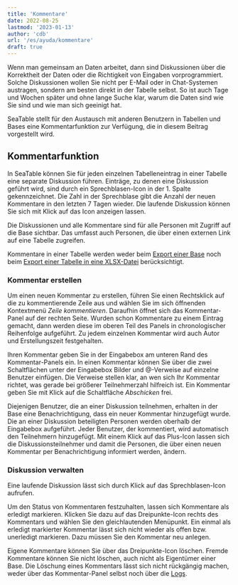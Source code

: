 ```yaml
---
title: 'Kommentare'
date: 2022-08-25
lastmod: '2023-01-13'
author: 'cdb'
url: '/es/ayuda/kommentare'
draft: true
---
```


Wenn man gemeinsam an Daten arbeitet, dann sind Diskussionen über die Korrektheit der Daten oder die Richtigkeit von Eingaben vorprogrammiert. Solche Diskussionen wollen Sie nicht per E-Mail oder in Chat-Systemen austragen, sondern am besten direkt in der Tabelle selbst. So ist auch Tage und Wochen später und ohne lange Suche klar, warum die Daten sind wie Sie sind und wie man sich geeinigt hat.

SeaTable stellt für den Austausch mit anderen Benutzern in Tabellen und Bases eine Kommentarfunktion zur Verfügung, die in diesem Beitrag vorgestellt wird.

## Kommentarfunktion

In SeaTable können Sie für jeden einzelnen Tabelleneintrag in einer Tabelle eine separate Diskussion führen. Einträge, zu denen eine Diskussion geführt wird, sind durch ein Sprechblasen-Icon in der 1. Spalte gekennzeichnet. Die Zahl in der Sprechblase gibt die Anzahl der neuen Kommentare in den letzten 7 Tagen wieder. Die laufende Diskussion können Sie sich mit Klick auf das Icon anzeigen lassen.

Die Diskussionen und alle Kommentare sind für alle Personen mit Zugriff auf die Base sichtbar. Das umfasst auch Personen, die über einen externen Link auf eine Tabelle zugreifen.

Kommentare in einer Tabelle werden weder beim [Export einer Base](/docs/handbuch/datenmanagement/datenimport-und-export/#base-exportieren) noch beim [Export einer Tabelle in eine XLSX-Datei](/docs/handbuch/datenmanagement/datenimport-und-export/#tabelle-exportieren) berücksichtigt.

### Kommentar erstellen

Um einen neuen Kommentar zu erstellen, führen Sie einen Rechtsklick auf die zu kommentierende Zeile aus und wählen Sie im sich öffnenden Kontextmenü _Zeile kommentieren_. Daraufhin öffnet sich das Kommentar-Panel auf der rechten Seite. Wurden schon Kommentare zu einem Eintrag gemacht, dann werden diese im oberen Teil des Panels in chronologischer Reihenfolge aufgeführt. Zu jedem einzelnen Kommentar wird auch Autor und Erstellungszeit festgehalten.

Ihren Kommentar geben Sie in der Eingabebox am unteren Rand des Kommentar-Panels ein. In einen Kommentar können Sie über die zwei Schaltflächen unter der Eingabebox Bilder und @-Verweise auf einzelne Benutzer einfügen. Die Verweise stellen klar, an wen sich Ihr Kommentar richtet, was gerade bei größerer Teilnehmerzahl hilfreich ist. Ein Kommentar geben Sie mit Klick auf die Schaltfläche _Abschicken_ frei.

Diejenigen Benutzer, die an einer Diskussion teilnehmen, erhalten in der Base eine Benachrichtigung, dass ein neuer Kommentar hinzugefügt wurde. Die an einer Diskussion beteiligten Personen werden oberhalb der Eingabebox aufgeführt. Jeder Benutzer, der kommentiert, wird automatisch den Teilnehmern hinzugefügt. Mit einem Klick auf das Plus-Icon lassen sich die Diskussionsteilnehmer und damit die Personen, die über einen neuen Kommentar per Benachrichtigung informiert werden, ändern.

### Diskussion verwalten

Eine laufende Diskussion lässt sich durch Klick auf das Sprechblasen-Icon aufrufen.

Um den Status von Kommentaren festzuhalten, lassen sich Kommentare als erledigt markieren. Klicken Sie dazu auf das Dreipunkte-Icon rechts des Kommentars und wählen Sie den gleichlautenden Menüpunkt. Ein einmal als erledigt markierter Kommentar lässt sich nicht wieder als offen bzw. unerledigt markieren. Dazu müssen Sie den Kommentar neu anlegen.

Eigene Kommentare können Sie über das Dreipunkte-Icon löschen. Fremde Kommentare können Sie nicht löschen, auch nicht als Eigentümer einer Base. Die Löschung eines Kommentars lässt sich nicht rückgängig machen, weder über das Kommentar-Panel selbst noch über die [Logs](/docs/handbuch/datenmanagement/versionierung-snapshots/#wiederherstellung-über-die-logs).
